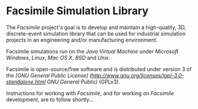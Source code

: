 Facsimile Simulation Library
============================

The _Facsimile_ project's goal is to develop and maintain a high-quality, 3D,
discrete-event simulation library that can be used for industrial simulation
projects in an engineering and/or manufacturing environment.

Facsimile simulations run on the _Java Virtual Machine_ under _Microsoft
Windows_, _Linux_, _Mac OS X_, _BSD_ and _Unix_.

Facsimile is open-source/free software and is distributed under version 3 of
the _[GNU General Public License]
(http://www.gnu.org/licenses/lgpl-3.0-standalone.html GNU General Public)_
(GPLv3).

Instructions for working with _Facsimile_, and for working on _Facsimile_
development,
are to follow shortly...